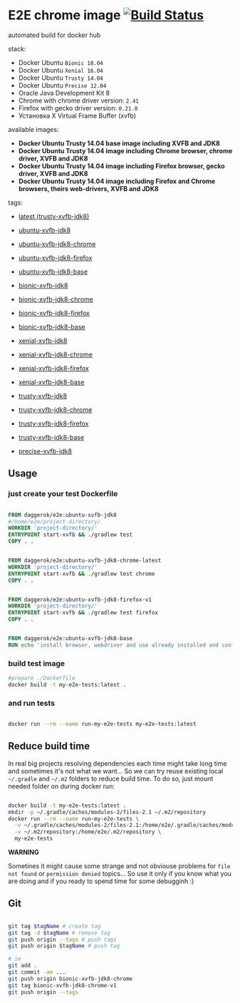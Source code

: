 # E2E chrome image [![Build Status](https://travis-ci.org/daggerok/e2e.svg?branch=bionic-xvfb-jdk8-chrome)](https://travis-ci.org/daggerok/e2e)
automated build for docker hub

stack:

- Docker Ubuntu `Bionic 18.04`
- Docker Ubuntu `Xenial 16.04`
- Docker Ubuntu `Trusty 14.04`
- Docker Ubuntu `Precise 12.04`
- Oracle Java Development Kit 8
- Chrome with chrome driver version: `2.41`
- Firefox with gecko driver version: `0.21.0`
- Установка X Virtual Frame Buffer (xvfb)

available images:

- **Docker Ubuntu Trusty 14.04 base image including XVFB and JDK8**
- **Docker Ubuntu Trusty 14.04 image including Chrome browser, chrome driver, XVFB and JDK8**
- **Docker Ubuntu Trusty 14.04 image including Firefox browser, gecko driver, XVFB and JDK8**
- **Docker Ubuntu Trusty 14.04 image including Firefox and Chrome browsers, theirs web-drivers, XVFB and JDK8**

tags:

- [latest (trusty-xvfb-jdk8)](https://github.com/daggerok/e2e/tree/trusty-xvfb-jdk8-v1)

- [ubuntu-xvfb-jdk8](https://github.com/daggerok/e2e/tree/ubuntu-xvfb-jdk8-v1)
- [ubuntu-xvfb-jdk8-chrome](https://github.com/daggerok/e2e/tree/ubuntu-xvfb-jdk8-chrome-v1)
- [ubuntu-xvfb-jdk8-firefox](https://github.com/daggerok/e2e/tree/ubuntu-xvfb-jdk8-firefox-v1)
- [ubuntu-xvfb-jdk8-base](https://github.com/daggerok/e2e/tree/ubuntu-xvfb-jdk8-base-v1)

- [bionic-xvfb-jdk8](https://github.com/daggerok/e2e/tree/bionic-xvfb-jdk8-v1)
- [bionic-xvfb-jdk8-chrome](https://github.com/daggerok/e2e/tree/bionic-xvfb-jdk8-chrome-v1)
- [bionic-xvfb-jdk8-firefox](https://github.com/daggerok/e2e/tree/bionic-xvfb-jdk8-firefox-v1)
- [bionic-xvfb-jdk8-base](https://github.com/daggerok/e2e/tree/bionic-xvfb-jdk8-base-v1)

- [xenial-xvfb-jdk8](https://github.com/daggerok/e2e/tree/xenial-xvfb-jdk8-v1)
- [xenial-xvfb-jdk8-chrome](https://github.com/daggerok/e2e/tree/xenial-xvfb-jdk8-chrome-v1)
- [xenial-xvfb-jdk8-firefox](https://github.com/daggerok/e2e/tree/xenial-xvfb-jdk8-firefox-v1)
- [xenial-xvfb-jdk8-base](https://github.com/daggerok/e2e/tree/xenial-xvfb-jdk8-base-v1)

- [trusty-xvfb-jdk8](https://github.com/daggerok/e2e/tree/trusty-xvfb-jdk8-v1)
- [trusty-xvfb-jdk8-chrome](https://github.com/daggerok/e2e/tree/trusty-xvfb-jdk8-chrome-v1)
- [trusty-xvfb-jdk8-firefox](https://github.com/daggerok/e2e/tree/trusty-xvfb-jdk8-firefox-v1)
- [trusty-xvfb-jdk8-base](https://github.com/daggerok/e2e/tree/trusty-xvfb-jdk8-base-v1)

- [precise-xvfb-jdk8](https://github.com/daggerok/e2e/tree/precise-xvfb-jdk8-v1)

## Usage

### just create your test Dockerfile

```dockerfile

FROM daggerok/e2e:ubuntu-xvfb-jdk8
#/home/e2e/project-directory/
WORKDIR 'project-directory/'
ENTRYPOINT start-xvfb && ./gradlew test
COPY . .

```

```dockerfile

FROM daggerok/e2e:ubuntu-xvfb-jdk8-chrome-latest
WORKDIR 'project-directory/'
ENTRYPOINT start-xvfb && ./gradlew test chrome
COPY . .

```

```dockerfile

FROM daggerok/e2e:ubuntu-xvfb-jdk8-firefox-v1
WORKDIR 'project-directory/'
ENTRYPOINT start-xvfb && ./gradlew test firefox
COPY . .

```

```dockerfile

FROM daggerok/e2e:ubuntu-xvfb-jdk8-base
RUN echo 'install browser, webdriver and use already installed and configured jdk8 + Xvfb based on Ubuntu 14.04'

```

### build test image

```bash
#prepare ./Dockerfile
docker build -t my-e2e-tests:latest .

```

### and run tests

```bash

docker run --rm --name run-my-e2e-tests my-e2e-tests:latest

```

## Reduce build time

In real big projects resolving dependencies each time might take long time and sometimes it's not what we want...
So we can try reuse existing local `~/.gradle` and `~/.m2` folders to reduce build time. 
To do so, just mount needed folder on during docker run:

```bash

docker build -t my-e2e-tests:latest .
mkdir -p ~/.gradle/caches/modules-2/files-2.1 ~/.m2/repository
docker run --rm --name run-my-e2e-tests \
  -v ~/.gradle/caches/modules-2/files-2.1:/home/e2e/.gradle/caches/modules-2/files-2.1 \
  -v ~/.m2/repository:/home/e2e/.m2/repository \
  my-e2e-tests

```

**WARNING**

Sometines it might cause some strange and not obviouse problems for `file not found` or `permission denied` topics...
So use it only if you know what you are doing and if you ready to spend time for some debugginh :)

## Git

```bash

git tag $tagName # create tag
git tag -d $tagName # remove tag
git push origin --tags # push tags
git push origin $tagName # push tag

# ie
git add .
git commit -am ...
git push origin bionic-xvfb-jdk8-chrome
git tag bionic-xvfb-jdk8-chrome-v1
git push origin --tags
```
